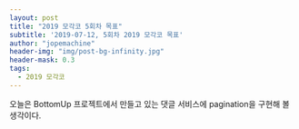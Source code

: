 ```yaml
---
layout: post
title: "2019 모각코 5회차 목표"
subtitle: '2019-07-12, 5회차 2019 모각코 목표'
author: "jopemachine"
header-img: "img/post-bg-infinity.jpg"
header-mask: 0.3
tags:
  - 2019 모각코
---
```


오늘은 BottomUp 프로젝트에서 만들고 있는 댓글 서비스에 pagination을 구현해 볼 생각이다.
